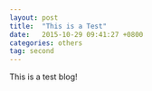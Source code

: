 ```yaml
---
layout: post
title:  "This is a Test"
date:   2015-10-29 09:41:27 +0800
categories: others 
tag: second
---
```


This is a test blog!
